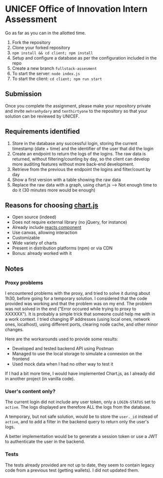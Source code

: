 # UNICEF Office of Innovation Intern Assessment

Go as far as you can in the allotted time.

1. Fork the repository
2. Clone your forked repository
3. `npm install && cd client; npm install`
4. Setup and configure a database as per the configuration included in the repo
5. Create a new branch `fullstack-assesment`
6. To start the server: `node index.js`
7. To start the client: `cd client; npm run start`

## Submission

Once you complete the assignment, please make your repository private and invite `mehranhydary` and `tenthirtyone` to the repository so that your solution can be reviewed by UNICEF.

## Requirements identified

  1. Store in the database any successful login, storing the current timestamp (date + time) and the identifier of the user that did the login
  2. Create an endpoint to return the logs of the logins. The raw data is returned, without filtering/counting by day, so the client can develop more auditing features without more back-end development.
  3. Retrieve from the previous the endpoint the logins and filter/count by day
  4. Show a first version with a table showing the raw data 
  5. Replace the raw data with a graph, using chart.js --> Not enough time to do it (30 minutes more would be enough)

## Reasons for choosing [chart.js](https://www.chartjs.org/)

  * Open source (indeed)
  * Does not require external library (no jQuery, for instance)
  * Already include [reacts component](https://reactchartjs.github.io/react-chartjs-2/#/)
  * Use canvas, allowing interaction
  * Customizable
  * Wide variety of charts
  * Present in distribution platforms (npm) or via CDN
  * Bonus: already worked with it

## Notes

### Proxy problems
I encountered problems with the proxy, and tried to solve it during about 1h30, before going for a temporary solution.
I considered that the code provided was working and that the problem was on my end.
The problem was not solved in the end ("Error occured while trying to proxy to XXXXXX"). It is probably a simple trick that someone could help me with in a work context. I tried changing IP addresses (using local ones, network ones, localhost), using different ports, clearing node cache, and other minor changes.

Here are the workarounds used to provide some results:
  * Developed and tested backend API using Postman
  * Managed to use the local storage to simulate a connexion on the frontend 
  * Used mock data when I had no other way to test it

If I had a bit more time, I would have implemented Chart.js, as I already did in another project (in vanilla code).

### User's content only?
The current login did not include any user token, only a `LOGIN-STATUS` set to `active`. The logs displayed are therefore ALL the logs from the database.

A temporary, but not safe solution, would be to store the `user._id` instead of `active`, and to add a filter in the backend query to return only the user's logs.

A better implementation would be to generate a session token or use a JWT to authenticate the user in the backend.

### Tests
The tests already provided are not up to date, they seem to contain legacy code from a previous test (getting wallets). I did not updated them.